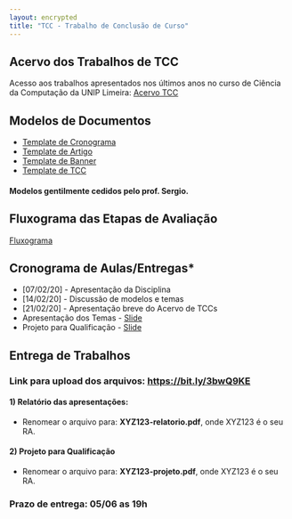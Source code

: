 ```yaml
---
layout: encrypted
title: "TCC - Trabalho de Conclusão de Curso"
---
```


## Acervo dos Trabalhos de TCC

Acesso aos trabalhos apresentados nos últimos anos no curso de Ciência da Computação da UNIP Limeira: <a href="/acervo" target="_blank">Acervo TCC</a>

## Modelos de Documentos

- <a href="/tccs/templates/Cronograma.xlsx">Template de Cronograma</a>
- <a href="/tccs/templates/Template_Artigo.docx">Template de Artigo</a>
- <a href="/tccs/templates/Template_Banner.ppt">Template de Banner</a>
- <a href="/tccs/templates/Template_TCC.docx">Template de TCC</a>

<h4> Modelos gentilmente cedidos pelo prof. Sergio.

## Fluxograma das Etapas de Avaliação

<a href="/images/fluxo.png" target="_blank">Fluxograma</a>

## Cronograma de Aulas/Entregas*

- [07/02/20] - Apresentação da Disciplina
- [14/02/20] - Discussão de modelos e temas
- [21/02/20] - Apresentação breve do Acervo de TCCs
- Apresentação dos Temas - <a href="/tccs/apresentacoes.pdf" target="_blank">Slide</a>
- Projeto para Qualificação - <a href="/tccs/projeto-qualificacao.pdf" target="_blank">Slide</a>

## Entrega de Trabalhos

### Link para upload dos arquivos: <a href="https://bit.ly/3bwQ9KE" target="_blank">https://bit.ly/3bwQ9KE</a>

#### 1) Relatório das apresentações:
 - Renomear o arquivo para: **XYZ123-relatorio.pdf**, onde XYZ123 é o seu RA. 

#### 2) Projeto para Qualificação
 - Renomear o arquivo para: **XYZ123-projeto.pdf**, onde XYZ123 é o seu RA. 

### Prazo de entrega: 05/06 as 19h

